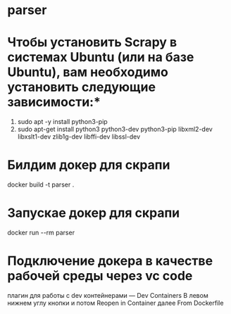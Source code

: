 # parser
# Чтобы установить Scrapy в системах Ubuntu (или на базе Ubuntu), вам необходимо установить следующие зависимости:* 
1. sudo apt -y install python3-pip
2. sudo apt-get install python3 python3-dev python3-pip libxml2-dev libxslt1-dev zlib1g-dev libffi-dev libssl-dev

# Билдим докер для скрапи
docker build -t parser .
# Запускае докер для скрапи
docker run --rm parser
# Подключение докера в качестве рабочей среды через vc code
плагин для работы с dev контейнерами — Dev Containers
В левом нижнем углу кнопки и потом Reopen in Container далее From Dockerfile


